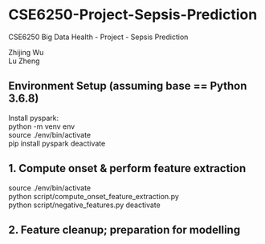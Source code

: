 # CSE6250-Project-Sepsis-Prediction
CSE6250 Big Data Health - Project - Sepsis Prediction

Zhijing Wu\
Lu Zheng

## Environment Setup (assuming base == Python 3.6.8)
Install pyspark:\
python -m venv env\
source ./env/bin/activate\
pip install pyspark
deactivate

## 1. Compute onset & perform feature extraction
source ./env/bin/activate\
python script/compute_onset_feature_extraction.py\
python script/negative_features.py
deactivate

## 2. Feature cleanup; preparation for modelling


